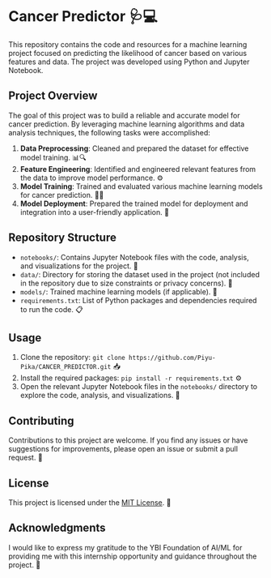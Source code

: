 # Cancer Predictor 🩺💻

This repository contains the code and resources for a machine learning project focused on predicting the likelihood of cancer based on various features and data. The project was developed using Python and Jupyter Notebook.

## Project Overview

The goal of this project was to build a reliable and accurate model for cancer prediction. By leveraging machine learning algorithms and data analysis techniques, the following tasks were accomplished:

1. **Data Preprocessing**: Cleaned and prepared the dataset for effective model training. 📊🔍
2. **Feature Engineering**: Identified and engineered relevant features from the data to improve model performance. ⚙️
3. **Model Training**: Trained and evaluated various machine learning models for cancer prediction. 🧠🔬
4. **Model Deployment**: Prepared the trained model for deployment and integration into a user-friendly application. 🚀

## Repository Structure

- `notebooks/`: Contains Jupyter Notebook files with the code, analysis, and visualizations for the project. 📓
- `data/`: Directory for storing the dataset used in the project (not included in the repository due to size constraints or privacy concerns). 📂
- `models/`: Trained machine learning models (if applicable). 🤖
- `requirements.txt`: List of Python packages and dependencies required to run the code. 📋

## Usage

1. Clone the repository: `git clone https://github.com/Piyu-Pika/CANCER_PREDICTOR.git` 📥
2. Install the required packages: `pip install -r requirements.txt` ⚙️
3. Open the relevant Jupyter Notebook files in the `notebooks/` directory to explore the code, analysis, and visualizations. 🚀

## Contributing

Contributions to this project are welcome. If you find any issues or have suggestions for improvements, please open an issue or submit a pull request. 🙌

## License

This project is licensed under the [MIT License](LICENSE). 📄

## Acknowledgments

I would like to express my gratitude to the YBI Foundation of AI/ML for providing me with this internship opportunity and guidance throughout the project. 🙏
